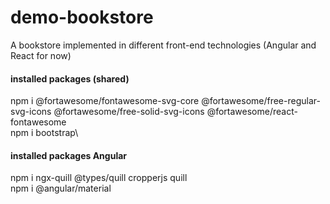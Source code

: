 # demo-bookstore

A bookstore implemented in different front-end technologies (Angular and React for now)

#### installed packages (shared)

npm i @fortawesome/fontawesome-svg-core @fortawesome/free-regular-svg-icons @fortawesome/free-solid-svg-icons
@fortawesome/react-fontawesome\
npm i bootstrap\

#### installed packages Angular

npm i ngx-quill @types/quill cropperjs quill\
npm i @angular/material
